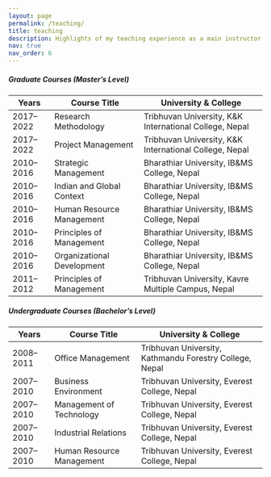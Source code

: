```yaml
---
layout: page
permalink: /teaching/
title: teaching
description: Highlights of my teaching experience as a main instructor.
nav: true
nav_order: 6
---
```



##### Graduate Courses (Master’s Level)

| Years       | Course Title                 | University & College                                      |
|-------------|------------------------------|------------------------------------------------------------|
| 2017–2022   | Research Methodology          | Tribhuvan University, K&K International College, Nepal     |
| 2017–2022   | Project Management            | Tribhuvan University, K&K International College, Nepal     |
| 2010–2016   | Strategic Management          | Bharathiar University, IB&MS College, Nepal                |
| 2010–2016   | Indian and Global Context     | Bharathiar University, IB&MS College, Nepal                |
| 2010–2016   | Human Resource Management     | Bharathiar University, IB&MS College, Nepal                |
| 2010–2016   | Principles of Management      | Bharathiar University, IB&MS College, Nepal                |
| 2010–2016   | Organizational Development    | Bharathiar University, IB&MS College, Nepal                |
| 2011–2012   | Principles of Management      | Tribhuvan University, Kavre Multiple Campus, Nepal         |




##### Undergraduate Courses (Bachelor’s Level)

| Years       | Course Title                 | University & College                                      |
|-------------|------------------------------|------------------------------------------------------------|
| 2008–2011   | Office Management             | Tribhuvan University, Kathmandu Forestry College, Nepal    |
| 2007–2010   | Business Environment          | Tribhuvan University, Everest College, Nepal               |
| 2007–2010   | Management of Technology      | Tribhuvan University, Everest College, Nepal               |
| 2007–2010   | Industrial Relations          | Tribhuvan University, Everest College, Nepal               |
| 2007–2010   | Human Resource Management     | Tribhuvan University, Everest College, Nepal               |


